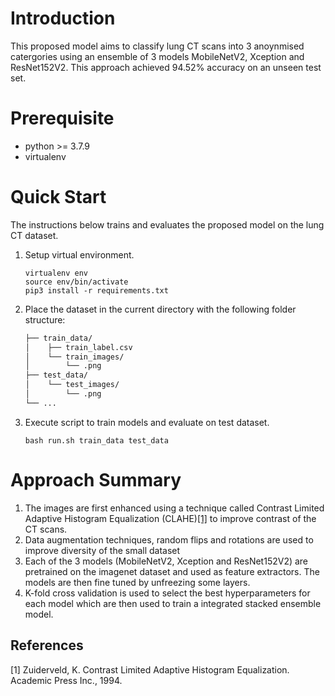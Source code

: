 # Introduction

This proposed model aims to classify lung CT scans into 3 anoynmised catergories using an ensemble of 3 models MobileNetV2, Xception and ResNet152V2. This approach achieved 94.52% accuracy on an unseen test set.

# Prerequisite

- python >= 3.7.9
- virtualenv

# Quick Start

The instructions below trains and evaluates the proposed model on the lung CT dataset.

1. Setup virtual environment.

   ```
   virtualenv env
   source env/bin/activate
   pip3 install -r requirements.txt
   ```

2. Place the dataset in the current directory with the following folder structure:

   ```bash
   ├── train_data/
   │    ├── train_label.csv
   │    └── train_images/
   │        └── .png
   ├── test_data/
   │    └── test_images/
   │        └── .png
   └── ...
   ```

3. Execute script to train models and evaluate on test dataset.
   ```
   bash run.sh train_data test_data
   ```

# Approach Summary

1. The images are first enhanced using a technique called Contrast Limited Adaptive Histogram Equalization (CLAHE)[[1]](#1) to improve contrast of the CT scans.
2. Data augmentation techniques, random flips and rotations are used to improve diversity of the small dataset
3. Each of the 3 models (MobileNetV2, Xception and ResNet152V2) are pretrained on the imagenet dataset and used as feature extractors. The models are then fine tuned by unfreezing some layers.
4. K-fold cross validation is used to select the best hyperparameters for each model which are then used to train a integrated stacked ensemble model.

## References

<a id="1">[1]</a>
Zuiderveld, K. Contrast Limited Adaptive Histogram Equalization. Academic Press Inc., 1994.
